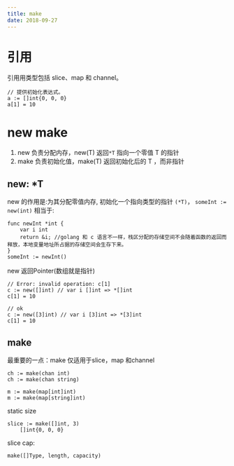 ```yaml
---
title: make
date: 2018-09-27
---
```

# 引用
引⽤用类型包括 slice、map 和 channel。

    // 提供初始化表达式。
    a := []int{0, 0, 0}
    a[1] = 10

# new make
1. new 负责分配内存，new(T) 返回`*T` 指向一个零值 T 的指针
2. make 负责初始化值，make(T) 返回初始化后的 T ，而非指针

## new: *T
new 的作用是:为其分配零值内存, 初始化一个指向类型的指针 `(*T)`，
`someInt := new(int)` 相当于:

    func newInt *int {
        var i int
        return &i; //golang 和 c 语言不一样，栈区分配的存储空间不会随着函数的返回而释放，本地变量地址所占据的存储空间会生存下来。 
    }
    someInt := newInt()

new 返回Pointer(数组就是指针)

	// Error: invalid operation: c[1]
	c := new([]int) // var i []int => *[]int
	c[1] = 10

    // ok
	c := new([3]int) // var i [3]int => *[3]int
	c[1] = 10

## make
最重要的一点：make 仅适用于slice，map 和channel

    ch := make(chan int)
    ch := make(chan string)

    m := make(map[int]int)
    m := make(map[string]int)

static size

    slice := make([]int, 3)
        []int{0, 0, 0}

slice cap:

    make([]Type, length, capacity)